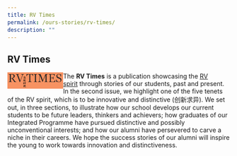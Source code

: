 ```yaml
---
title: RV Times
permalink: /ours-stories/rv-times/
description: ""
---
```

## RV Times

<img src="/images/rvtimes.png" style="width:25%" align=left>

The **RV Times** is a publication showcasing the [RV spirit](/about-rv/svs/) through stories of our students, past and present. In the second issue, we highlight one of the five tenets of the RV spirit, which is to be innovative and distinctive (创新求异). We set out, in three sections, to illustrate how our school develops our current students to be future leaders, thinkers and achievers; how graduates of our Integrated Programme have pursued distinctive and possibly unconventional interests; and how our alumni have persevered to carve a niche in their careers. We hope the success stories of our alumni will inspire the young to work towards innovation and distinctiveness.